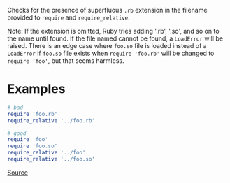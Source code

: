 
Checks for the presence of superfluous `.rb` extension in
the filename provided to `require` and `require_relative`.

Note: If the extension is omitted, Ruby tries adding '.rb', '.so',
      and so on to the name until found. If the file named cannot be found,
      a `LoadError` will be raised.
      There is an edge case where `foo.so` file is loaded instead of a `LoadError`
      if `foo.so` file exists when `require 'foo.rb'` will be changed to `require 'foo'`,
      but that seems harmless.

# Examples

```ruby
# bad
require 'foo.rb'
require_relative '../foo.rb'

# good
require 'foo'
require 'foo.so'
require_relative '../foo'
require_relative '../foo.so'
```

[Source](http://www.rubydoc.info/gems/rubocop/RuboCop/Cop/Style/RedundantFileExtensionInRequire)